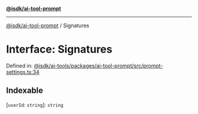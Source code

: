 [**@isdk/ai-tool-prompt**](../README.md)

***

[@isdk/ai-tool-prompt](../globals.md) / Signatures

# Interface: Signatures

Defined in: [@isdk/ai-tools/packages/ai-tool-prompt/src/prompt-settings.ts:34](https://github.com/isdk/ai-tool-prompt.js/blob/1daf0234c6beea84df91d95a5a6b8f901fbeace7/src/prompt-settings.ts#L34)

## Indexable

\[`userId`: `string`\]: `string`
